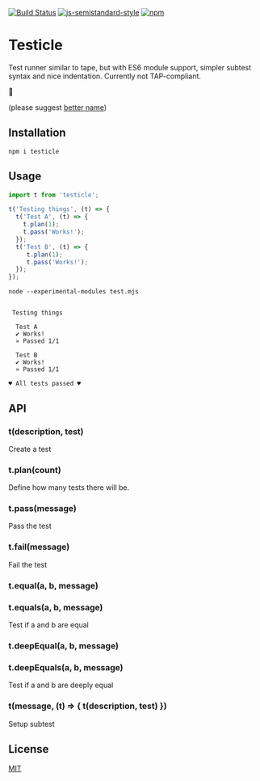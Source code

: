 [![Build Status](https://img.shields.io/travis/pakastin/testicle/master.svg?maxAge=60&style=flat-square)](https://travis-ci.org/pakastin/testicle?branch=master)
[![js-semistandard-style](https://img.shields.io/badge/code%20style-semistandard-brightgreen.svg?maxAge=60&style=flat-square)](https://github.com/Flet/semistandard)
[![npm](https://img.shields.io/npm/v/testicle.svg?maxAge=60&style=flat-square)](https://www.npmjs.com/package/testicle)

# Testicle
Test runner similar to tape, but with ES6 module support, simpler subtest syntax and nice indentation. Currently not TAP-compliant.

🍒

(please suggest [better name](https://github.com/pakastin/testicle/issues/3))

## Installation
```
npm i testicle
```

## Usage
```js
import t from 'testicle';

t('Testing things', (t) => {
  t('Test A', (t) => {
    t.plan(1);
    t.pass('Works!');
  });
  t('Test B', (t) => {
     t.plan(1);
     t.pass('Works!');
  });
});
```

```
node --experimental-modules test.mjs


 Testing things

  Test A
  ✔︎ Works!
  » Passed 1/1

  Test B
  ✔︎ Works!
  » Passed 1/1

♥︎ All tests passed ♥︎
```

## API
### t(description, test)
Create a test

### t.plan(count)
Define how many tests there will be.

### t.pass(message)
Pass the test

### t.fail(message)
Fail the test

### t.equal(a, b, message)
### t.equals(a, b, message)
Test if a and b are equal

### t.deepEqual(a, b, message)
### t.deepEquals(a, b, message)
Test if a and b are deeply equal

### t(message, (t) => { t(description, test) })
Setup subtest

## License
[MIT](https://github.com/pakastin/testicle/blob/master/LICENSE)

